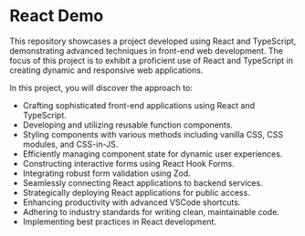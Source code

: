 # React Demo

This repository showcases a project developed using React and TypeScript, demonstrating advanced techniques in front-end web development. The focus of this project is to exhibit a proficient use of React and TypeScript in creating dynamic and responsive web applications.

In this project, you will discover the approach to:

- Crafting sophisticated front-end applications using React and TypeScript.
- Developing and utilizing reusable function components.
- Styling components with various methods including vanilla CSS, CSS modules, and CSS-in-JS.
- Efficiently managing component state for dynamic user experiences.
- Constructing interactive forms using React Hook Forms.
- Integrating robust form validation using Zod.
- Seamlessly connecting React applications to backend services.
- Strategically deploying React applications for public access.
- Enhancing productivity with advanced VSCode shortcuts.
- Adhering to industry standards for writing clean, maintainable code.
- Implementing best practices in React development.
